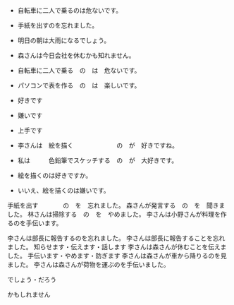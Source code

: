 * 自転車に二人で乗るのは危ないです。
* 手紙を出すのを忘れました。
* 明日の朝は大雨になるでしょう。
* 森さんは今日会社を休むかも知れません。


* 自転車に二人で乗る　の　は　危ないです。
* パソコンで表を作る　の　は　楽しいです。


* 好きです
* 嫌いです
* 上手です


* 李さんは　絵を描く　　　　　　　の　が　好きですね。
* 私は　　　色鉛筆でスケッチする　の　が　大好きです。


* 絵を描くのは好きですか。
* いいえ、絵を描くのは嫌いです。

手紙を出す　　　　の　を　忘れました。
森さんが発言する　の　を　聞きました。
林さんは掃除する　の　を　やめました。
李さんは小野さんが料理を作るのを手伝います。

李さんは部長に報告するのを忘れました。
李さんは部長に報告することを忘れました。
知らせます・伝えます・話します
李さんは森さんが休むことを伝えました。
手伝います・やめます・防ぎます
李さんは森さんが車から降りるのを見ました。
李さんは森さんが荷物を運ぶのを手伝いました。

でしょう・だろう

かもしれません
